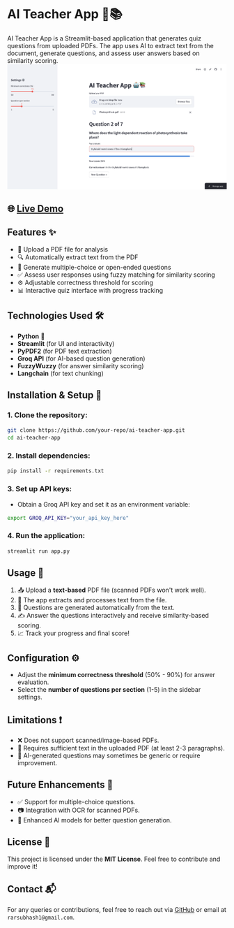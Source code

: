 # AI Teacher App 🤖📚

AI Teacher App is a Streamlit-based application that generates quiz questions from uploaded PDFs. The app uses AI to extract text from the document, generate questions, and assess user answers based on similarity scoring.
![AI Teacher Screenshot](https://github.com/Subhashbisnoi/Ai-Teacher/blob/master/Screenshot.png)

## 🌐 [Live Demo](https://subhashbisnoi-ai-teacher-teacher-ldgttg.streamlit.app/)

## Features ✨
- 📄 Upload a PDF file for analysis  
- 🔍 Automatically extract text from the PDF  
- 🤖 Generate multiple-choice or open-ended questions  
- ✅ Assess user responses using fuzzy matching for similarity scoring  
- ⚙️ Adjustable correctness threshold for scoring  
- 📊 Interactive quiz interface with progress tracking  

## Technologies Used 🛠️
- **Python** 🐍  
- **Streamlit** (for UI and interactivity)  
- **PyPDF2** (for PDF text extraction)  
- **Groq API** (for AI-based question generation)  
- **FuzzyWuzzy** (for answer similarity scoring)  
- **Langchain** (for text chunking)  

## Installation & Setup 🚀
### 1. Clone the repository:
```bash
git clone https://github.com/your-repo/ai-teacher-app.git
cd ai-teacher-app
```

### 2. Install dependencies:
```bash
pip install -r requirements.txt
```

### 3. Set up API keys:
- Obtain a Groq API key and set it as an environment variable:
```bash
export GROQ_API_KEY="your_api_key_here"
```

### 4. Run the application:
```bash
streamlit run app.py
```

## Usage 📖
1. 📤 Upload a **text-based** PDF file (scanned PDFs won't work well).  
2. 🔎 The app extracts and processes text from the file.  
3. 🧠 Questions are generated automatically from the text.  
4. ✍️ Answer the questions interactively and receive similarity-based scoring.  
5. 📈 Track your progress and final score!  

## Configuration ⚙️
- Adjust the **minimum correctness threshold** (50% - 90%) for answer evaluation.  
- Select the **number of questions per section** (1-5) in the sidebar settings.  

## Limitations ❗
- ❌ Does not support scanned/image-based PDFs.  
- 📜 Requires sufficient text in the uploaded PDF (at least 2-3 paragraphs).  
- 🤔 AI-generated questions may sometimes be generic or require improvement.  

## Future Enhancements 🚀
- ✅ Support for multiple-choice questions.  
- 📷 Integration with OCR for scanned PDFs.  
- 🎯 Enhanced AI models for better question generation.  

## License 📜
This project is licensed under the **MIT License**. Feel free to contribute and improve it!  

## Contact 📬
For any queries or contributions, feel free to reach out via [GitHub](https://https://github.com/Subhashbisnoi) or email at `rarsubhash1@gmail.com`.  
